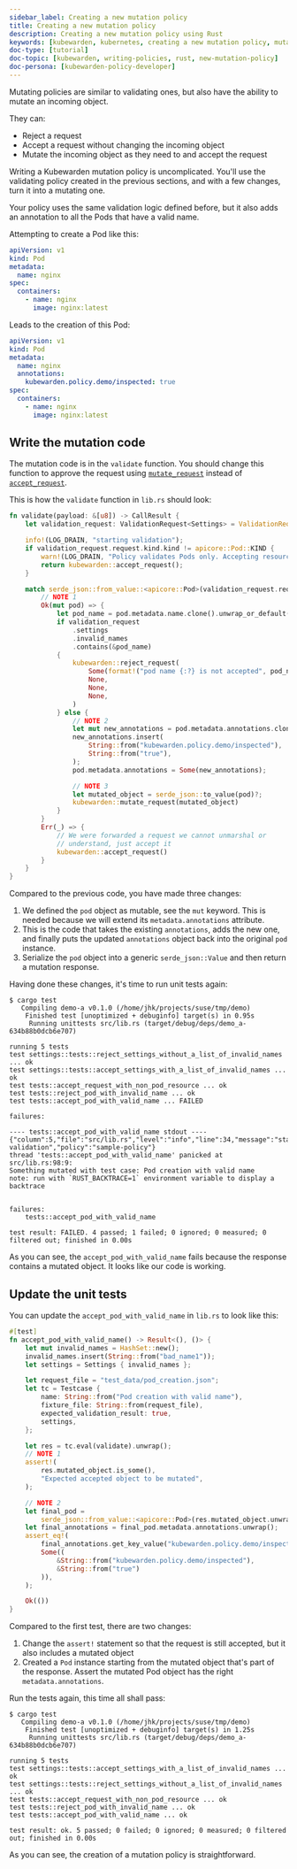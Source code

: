 ```yaml
---
sidebar_label: Creating a new mutation policy
title: Creating a new mutation policy
description: Creating a new mutation policy using Rust
keywords: [kubewarden, kubernetes, creating a new mutation policy, mutation policy, rust]
doc-type: [tutorial]
doc-topic: [kubewarden, writing-policies, rust, new-mutation-policy]
doc-persona: [kubewarden-policy-developer]
---
```


<head>
  <link rel="canonical" href="https://docs.kubewarden.io/tutorials/writing-policies/rust/mutation-policy"/>
</head>

Mutating policies are similar to validating ones,
but also have the ability to mutate an incoming object.

They can:

- Reject a request
- Accept a request without changing the incoming object
- Mutate the incoming object as they need to and accept the request

Writing a Kubewarden mutation policy is uncomplicated.
You'll use the validating policy created in the previous sections,
and with a few changes,
turn it into a mutating one.

Your policy uses the same validation logic defined before,
but it also adds an annotation to all the Pods that have a valid name.

Attempting to create a Pod like this:

```yaml
apiVersion: v1
kind: Pod
metadata:
  name: nginx
spec:
  containers:
    - name: nginx
      image: nginx:latest
```

Leads to the creation of this Pod:

```yaml
apiVersion: v1
kind: Pod
metadata:
  name: nginx
  annotations:
    kubewarden.policy.demo/inspected: true
spec:
  containers:
    - name: nginx
      image: nginx:latest
```

## Write the mutation code

The mutation code is in the `validate` function.
You should change this function to approve the request using
[`mutate_request`](https://docs.rs/kubewarden-policy-sdk/0.1.0/kubewarden_policy_sdk/fn.mutate_request.html)
instead of
[`accept_request`](https://docs.rs/kubewarden-policy-sdk/0.1.0/kubewarden_policy_sdk/fn.accept_request.html).

This is how the `validate` function in `lib.rs` should look:

```rust showLineNumbers
fn validate(payload: &[u8]) -> CallResult {
    let validation_request: ValidationRequest<Settings> = ValidationRequest::new(payload)?;

    info!(LOG_DRAIN, "starting validation");
    if validation_request.request.kind.kind != apicore::Pod::KIND {
        warn!(LOG_DRAIN, "Policy validates Pods only. Accepting resource"; "kind" => &validation_request.request.kind.kind);
        return kubewarden::accept_request();
    }

    match serde_json::from_value::<apicore::Pod>(validation_request.request.object) {
        // NOTE 1
        Ok(mut pod) => {
            let pod_name = pod.metadata.name.clone().unwrap_or_default();
            if validation_request
                .settings
                .invalid_names
                .contains(&pod_name)
            {
                kubewarden::reject_request(
                    Some(format!("pod name {:?} is not accepted", pod_name)),
                    None,
                    None,
                    None,
                )
            } else {
                // NOTE 2
                let mut new_annotations = pod.metadata.annotations.clone().unwrap_or_default();
                new_annotations.insert(
                    String::from("kubewarden.policy.demo/inspected"),
                    String::from("true"),
                );
                pod.metadata.annotations = Some(new_annotations);

                // NOTE 3
                let mutated_object = serde_json::to_value(pod)?;
                kubewarden::mutate_request(mutated_object)
            }
        }
        Err(_) => {
            // We were forwarded a request we cannot unmarshal or
            // understand, just accept it
            kubewarden::accept_request()
        }
    }
}
```

Compared to the previous code, you have made three changes:

1. We defined the `pod` object as mutable, see the `mut` keyword. This is needed because we will extend its `metadata.annotations` attribute. <!--TODO: How best to describe the use of clone(). -->
2. This is the code that takes the existing `annotations`,
adds the new one, and finally puts the updated `annotations` object back into the original `pod` instance.
3. Serialize the `pod` object into a generic `serde_json::Value` and then return a mutation response.

Having done these changes, it's time to run unit tests again:

```console
$ cargo test
   Compiling demo-a v0.1.0 (/home/jhk/projects/suse/tmp/demo)
    Finished test [unoptimized + debuginfo] target(s) in 0.95s
     Running unittests src/lib.rs (target/debug/deps/demo_a-634b88b0dcb6e707)

running 5 tests
test settings::tests::reject_settings_without_a_list_of_invalid_names ... ok
test settings::tests::accept_settings_with_a_list_of_invalid_names ... ok
test tests::accept_request_with_non_pod_resource ... ok
test tests::reject_pod_with_invalid_name ... ok
test tests::accept_pod_with_valid_name ... FAILED

failures:

---- tests::accept_pod_with_valid_name stdout ----
{"column":5,"file":"src/lib.rs","level":"info","line":34,"message":"starting validation","policy":"sample-policy"}
thread 'tests::accept_pod_with_valid_name' panicked at src/lib.rs:98:9:
Something mutated with test case: Pod creation with valid name
note: run with `RUST_BACKTRACE=1` environment variable to display a backtrace


failures:
    tests::accept_pod_with_valid_name

test result: FAILED. 4 passed; 1 failed; 0 ignored; 0 measured; 0 filtered out; finished in 0.00s
```

As you can see, the `accept_pod_with_valid_name` fails because the response contains a mutated object.
It looks like our code is working.

## Update the unit tests

You can update the `accept_pod_with_valid_name` in `lib.rs` to look like this:

```rust
#[test]
fn accept_pod_with_valid_name() -> Result<(), ()> {
    let mut invalid_names = HashSet::new();
    invalid_names.insert(String::from("bad_name1"));
    let settings = Settings { invalid_names };

    let request_file = "test_data/pod_creation.json";
    let tc = Testcase {
        name: String::from("Pod creation with valid name"),
        fixture_file: String::from(request_file),
        expected_validation_result: true,
        settings,
    };

    let res = tc.eval(validate).unwrap();
    // NOTE 1
    assert!(
        res.mutated_object.is_some(),
        "Expected accepted object to be mutated",
    );

    // NOTE 2
    let final_pod =
        serde_json::from_value::<apicore::Pod>(res.mutated_object.unwrap()).unwrap();
    let final_annotations = final_pod.metadata.annotations.unwrap();
    assert_eq!(
        final_annotations.get_key_value("kubewarden.policy.demo/inspected"),
        Some((
            &String::from("kubewarden.policy.demo/inspected"),
            &String::from("true")
        )),
    );

    Ok(())
}
```

Compared to the first test, there are two changes:

1. Change the `assert!` statement so that the request is still accepted, but it also includes a mutated object
1. Created a `Pod` instance starting from the mutated object that's part of the response.
Assert the mutated Pod object has the right `metadata.annotations`.

Run the tests again, this time all shall pass:

```shell
$ cargo test
   Compiling demo-a v0.1.0 (/home/jhk/projects/suse/tmp/demo)
    Finished test [unoptimized + debuginfo] target(s) in 1.25s
     Running unittests src/lib.rs (target/debug/deps/demo_a-634b88b0dcb6e707)

running 5 tests
test settings::tests::accept_settings_with_a_list_of_invalid_names ... ok
test settings::tests::reject_settings_without_a_list_of_invalid_names ... ok
test tests::accept_request_with_non_pod_resource ... ok
test tests::reject_pod_with_invalid_name ... ok
test tests::accept_pod_with_valid_name ... ok

test result: ok. 5 passed; 0 failed; 0 ignored; 0 measured; 0 filtered out; finished in 0.00s
```

As you can see, the creation of a mutation policy is straightforward.
